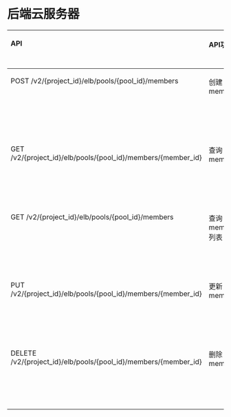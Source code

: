 # 后端云服务器<a name="zh-cn_topic_0142009634"></a>

<a name="table2040974616211"></a>
<table><thead align="left"><tr id="row184791446122112"><th class="cellrowborder" valign="top" width="34.34343434343434%" id="mcps1.1.5.1.1"><p id="p0479104632110"><a name="p0479104632110"></a><a name="p0479104632110"></a>API</p>
</th>
<th class="cellrowborder" valign="top" width="15.151515151515152%" id="mcps1.1.5.1.2"><p id="p134791846132112"><a name="p134791846132112"></a><a name="p134791846132112"></a>API功能</p>
</th>
<th class="cellrowborder" valign="top" width="22.222222222222225%" id="mcps1.1.5.1.3"><p id="p747920464216"><a name="p747920464216"></a><a name="p747920464216"></a>授权项</p>
</th>
<th class="cellrowborder" valign="top" width="28.28282828282828%" id="mcps1.1.5.1.4"><p id="p94799462215"><a name="p94799462215"></a><a name="p94799462215"></a>授权项作用域</p>
</th>
</tr>
</thead>
<tbody><tr id="row1647904611216"><td class="cellrowborder" valign="top" width="34.34343434343434%" headers="mcps1.1.5.1.1 "><p id="p5479154682120"><a name="p5479154682120"></a><a name="p5479154682120"></a>POST /v2/{project_id}/elb/pools/{pool_id}/members</p>
<p id="p20479134612214"><a name="p20479134612214"></a><a name="p20479134612214"></a></p>
</td>
<td class="cellrowborder" valign="top" width="15.151515151515152%" headers="mcps1.1.5.1.2 "><p id="p24790467212"><a name="p24790467212"></a><a name="p24790467212"></a>创建member</p>
</td>
<td class="cellrowborder" valign="top" width="22.222222222222225%" headers="mcps1.1.5.1.3 "><p id="p184792046192116"><a name="p184792046192116"></a><a name="p184792046192116"></a>elb:members:create</p>
</td>
<td class="cellrowborder" valign="top" width="28.28282828282828%" headers="mcps1.1.5.1.4 "><p id="p6479104613214"><a name="p6479104613214"></a><a name="p6479104613214"></a>支持：项目（Project）、企业项目（Enterprise Project）</p>
</td>
</tr>
<tr id="row124792046122114"><td class="cellrowborder" valign="top" width="34.34343434343434%" headers="mcps1.1.5.1.1 "><p id="p54794464213"><a name="p54794464213"></a><a name="p54794464213"></a>GET /v2/{project_id}/elb/pools/{pool_id}/members/{member_id}</p>
</td>
<td class="cellrowborder" valign="top" width="15.151515151515152%" headers="mcps1.1.5.1.2 "><p id="p14479184622112"><a name="p14479184622112"></a><a name="p14479184622112"></a>查询member</p>
</td>
<td class="cellrowborder" valign="top" width="22.222222222222225%" headers="mcps1.1.5.1.3 "><p id="p1447915466217"><a name="p1447915466217"></a><a name="p1447915466217"></a>elb:members:get</p>
</td>
<td class="cellrowborder" valign="top" width="28.28282828282828%" headers="mcps1.1.5.1.4 "><p id="p047914622116"><a name="p047914622116"></a><a name="p047914622116"></a>支持：项目（Project）、企业项目（Enterprise Project）</p>
</td>
</tr>
<tr id="row144792468219"><td class="cellrowborder" valign="top" width="34.34343434343434%" headers="mcps1.1.5.1.1 "><p id="p847964692118"><a name="p847964692118"></a><a name="p847964692118"></a>GET /v2/{project_id}/elb/pools/{pool_id}/members</p>
</td>
<td class="cellrowborder" valign="top" width="15.151515151515152%" headers="mcps1.1.5.1.2 "><p id="p74801646112118"><a name="p74801646112118"></a><a name="p74801646112118"></a>查询member列表</p>
</td>
<td class="cellrowborder" valign="top" width="22.222222222222225%" headers="mcps1.1.5.1.3 "><p id="p148074632120"><a name="p148074632120"></a><a name="p148074632120"></a>elb:members:list</p>
</td>
<td class="cellrowborder" valign="top" width="28.28282828282828%" headers="mcps1.1.5.1.4 "><p id="p10480164616217"><a name="p10480164616217"></a><a name="p10480164616217"></a>支持：项目（Project）、企业项目（Enterprise Project）</p>
</td>
</tr>
<tr id="row1948017460215"><td class="cellrowborder" valign="top" width="34.34343434343434%" headers="mcps1.1.5.1.1 "><p id="p048016467214"><a name="p048016467214"></a><a name="p048016467214"></a>PUT /v2/{project_id}/elb/pools/{pool_id}/members/{member_id}</p>
</td>
<td class="cellrowborder" valign="top" width="15.151515151515152%" headers="mcps1.1.5.1.2 "><p id="p248064619211"><a name="p248064619211"></a><a name="p248064619211"></a>更新member</p>
</td>
<td class="cellrowborder" valign="top" width="22.222222222222225%" headers="mcps1.1.5.1.3 "><p id="p2480104613215"><a name="p2480104613215"></a><a name="p2480104613215"></a>elb:members:put</p>
</td>
<td class="cellrowborder" valign="top" width="28.28282828282828%" headers="mcps1.1.5.1.4 "><p id="p7480174618212"><a name="p7480174618212"></a><a name="p7480174618212"></a>支持：项目（Project）、企业项目（Enterprise Project）</p>
</td>
</tr>
<tr id="row17480146182115"><td class="cellrowborder" valign="top" width="34.34343434343434%" headers="mcps1.1.5.1.1 "><p id="p13480144642118"><a name="p13480144642118"></a><a name="p13480144642118"></a>DELETE /v2/{project_id}/elb/pools/{pool_id}/members/{member_id}</p>
</td>
<td class="cellrowborder" valign="top" width="15.151515151515152%" headers="mcps1.1.5.1.2 "><p id="p124801546142115"><a name="p124801546142115"></a><a name="p124801546142115"></a>删除member</p>
</td>
<td class="cellrowborder" valign="top" width="22.222222222222225%" headers="mcps1.1.5.1.3 "><p id="p184801546192115"><a name="p184801546192115"></a><a name="p184801546192115"></a>elb:members:delete</p>
</td>
<td class="cellrowborder" valign="top" width="28.28282828282828%" headers="mcps1.1.5.1.4 "><p id="p548019468217"><a name="p548019468217"></a><a name="p548019468217"></a>支持：项目（Project）、企业项目（Enterprise Project）</p>
</td>
</tr>
</tbody>
</table>

